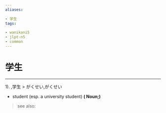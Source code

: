 ```yaml
---
aliases:
    
- 学生
tags:
    
- wanikani5
- jlpt-n5
- common
---
```


# 学生
---
1).
,学生 > がくせい,がくせい

- student (esp. a university student)
**( Noun;)**
> see also: 
            